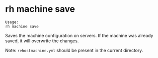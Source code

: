 # rh machine save

```
Usage:
rh machine save

```

Saves the machine configuration on servers. If the machine was already saved, it will overwrite the changes.

Note: `rehostmachine.yml` should be present in the current directory. 
